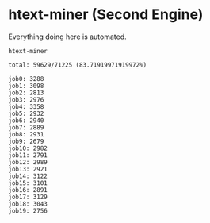 # htext-miner (Second Engine)

Everything doing here is automated.

```
htext-miner

total: 59629/71225 (83.71919971919972%)

job0: 3288
job1: 3098
job2: 2813
job3: 2976
job4: 3358
job5: 2932
job6: 2940
job7: 2889
job8: 2931
job9: 2679
job10: 2982
job11: 2791
job12: 2989
job13: 2921
job14: 3122
job15: 3101
job16: 2891
job17: 3129
job18: 3043
job19: 2756
```
